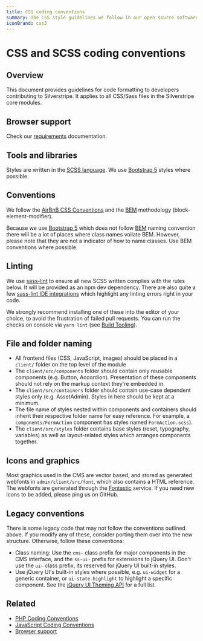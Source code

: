 ```yaml
---
title: CSS coding conventions
summary: The CSS style guidelines we follow in our open source software
iconBrand: css3
---
```

# CSS and SCSS coding conventions

## Overview

This document provides guidelines for code formatting to developers contributing
to Silverstripe. It applies to all CSS/Sass files in the Silverstripe core modules.

## Browser support

Check our [requirements](/getting_started/server_requirements) documentation.

## Tools and libraries

Styles are written in the [SCSS language](https://sass-lang.com/).
We use [Bootstrap 5](https://getbootstrap.com/) styles where possible.

## Conventions

We follow the [AirBnB CSS Conventions](https://github.com/airbnb/css)
and the [BEM](https://getbem.com/) methodology (block-element-modifier).

Because we use [Bootstrap 5](https://getbootstrap.com/) which
does not follow [BEM](https://getbem.com/) naming convention there will be
a lot of places where class names voilate BEM.
However, please note that they are not a indicator of how to name classes.
Use BEM conventions where possible.

## Linting

We use [sass-lint](https://github.com/sasstools/sass-lint) to ensure all new SCSS
written complies with the rules below. It will be provided as an npm dev dependency.
There are also quite a few [sass-lint IDE integrations](https://github.com/sasstools/sass-lint#ide-integration)
which highlight any linting errors right in your code.

We strongly recommend installing one of these into the editor of your choice, to
avoid the frustration of failed pull requests. You can run the checks on console
via `yarn lint` (see [Build Tooling](/contributing/build_tooling)).

## File and folder naming

- All frontend files (CSS, JavaScript, images) should be placed in
  a `client/` folder on the top level of the module
- The `client/src/components` folder should contain only reusable components
  (e.g. Button, Accordion). Presentation of these components should not rely on
  the markup context they're embedded in.
- The `client/src/containers` folder should contain use-case dependent styles only
  (e.g. AssetAdmin). Styles in here should be kept at a minimum.
- The file name of styles nested within components and containers should inherit their
  respective folder name for easy reference.
  For example, a `components/FormAction` component has styles named `FormAction.scss`).
- The `client/src/styles` folder contains base styles (reset, typography, variables)
  as well as layout-related styles which arranges components together.

## Icons and graphics

Most graphics used in the CMS are vector based, and stored as generated
webfonts in `admin/client/src/font`, which also contains a HTML reference.
The webfonts are generated through the [Fontastic](https://app.fontastic.me) service.
If you need new icons to be added, please ping us on GitHub.

## Legacy conventions

There is some legacy code that may not follow the conventions outlined above. If you modify any of these,
consider porting them over into the new structure. Otherwise, follow these conventions:

- Class naming: Use the `cms-` class prefix for major components in the CMS interface,
  and the `ss-ui-` prefix for extensions to jQuery UI. Don't use the `ui-` class prefix, its reserved for jQuery UI built-in styles.
- Use jQuery UI's built-in styles where possible, e.g. `ui-widget` for a generic container, or `ui-state-highlight`
  to highlight a specific component. See the [jQuery UI Theming API](https://api.jqueryui.com/category/theming/) for a full list.

## Related

- [PHP Coding Conventions](/contributing/php_coding_conventions)
- [JavaScript Coding Conventions](/contributing/javascript_coding_conventions)
- [Browser support](/getting_started/server_requirements/)
